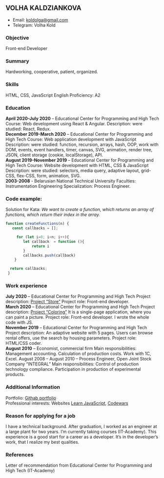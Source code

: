 ## VOLHA KALDZIANKOVA
*	Email: koldolga@gmail.com
*	Telegram: Volha Kold
### Objective
Front-end Developer
### Summary
Hardworking, cooperative, patient, organized.
### Skills
HTML, CSS, JavaScript English Proficiency: A2
### Education
**April 2020-July 2020** – Educational Center for Programming and High Tech Course: Web development using React & Angular. Description: were studied: React, Redux.  
**December 2019-March 2020** – Educational Center for Programming and High Tech Course: Web application development with JavaScript Description: were studied: function, recursion, arrays, hash, OOP, work with DOM, events, event handlers, timer, canvas, SVG, animation, render tree, JSON, client storage (cookie, localStorage), API.  
**August 2019-November 2019** – Educational Center for Programming and High Tech Course: Website development with HTML, CSS & JavaScript Description: were studied: selectors, media query, adaptive layout, grid-CSS, flex-CSS, form, animation, SVG.  
**2003-2008** - Belarusian National Technical University Faculties: Instrumentation Engineering Specialization: Process Engineer.
### Code example:
Solution for Kata: *We want to create a function, which returns an array of functions, which return their index in the array.*
```javascript
function createFunctions(n) {
   const callbacks = [];

     for (let i=0; i<n; i++){
        let callback  = function (){
            return i
        }
        callbacks.push(callback)        
    }

  return callbacks;
 }
```
### Work experience
**July 2020** – Educational Center for Programming and High Tech Project description: [Project “Store”](https://github.com/VolhaKaldziankova/store) Project role: Front-end developer.  
**March 2020** – Educational Center for Programming and High Tech Project description: [Project “Coloring”](https://github.com/VolhaKaldziankova/coloring) It is a single-page application, where you can paint a picture. Project role: Front-end developer. I wrote the whole code with JS.  
**November 2019** – Educational Center for Programming and High Tech Project description: An adaptive website with 5 pages. Users can browse rental offers, use the search by housing parameters. Project role: HTML/CSS coder.  
**August 2010** – Economist, commercial firm Main responsibilities: Management accounting. Calculation of production costs. Work with 1C, Excel. August 2008 – August 2010 – Process Engineer, Open Joint Stock Company “INTEGRAL” Main responsibilities: Control of production technology compliance. Participation in production of experimental products.  
### Additional Information
Portfolio: [Githab portfolio](https://github.com/VolhaKaldziankova)   
Professional interests: Websites [Learn JavaScript](https://learn.javascript.ru/), [Codewars](https://www.codewars.com/trainer/setup)
### Reason for applying for a job
I have a technical background. After graduation, I worked as an engineer at a large plant for two years. I’m currently taking courses (IT-Academy). This experience is a good start for a career as a developer. It’s in the developer’s work, that I realize my best qualities.
### References
Letter of recommendation from Educational Center for Programming and High Tech (IT-Academy)

